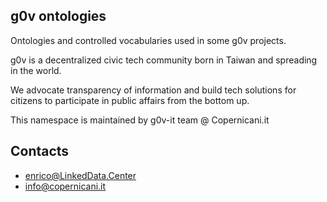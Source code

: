 ## g0v ontologies

Ontologies and controlled vocabularies used in some g0v projects.

g0v is a decentralized civic tech community born in Taiwan and spreading in the world.


We advocate transparency of information and build tech solutions
for citizens to participate in public affairs from the bottom up.

This namespace is maintained by g0v-it team @ Copernicani.it

## Contacts 

- enrico@LinkedData.Center
- info@copernicani.it
